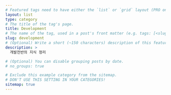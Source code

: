 ```yaml
---
# Featured tags need to have either the `list` or `grid` layout (PRO only).
layout: list
type: category
# The title of the tag's page.
title: Development
# The name of the tag, used in a post's front matter (e.g. tags: [<slug>]).
slug: development
# (Optional) Write a short (~150 characters) description of this featured tag.
description: >
  개발전반의 지식 정리

# (Optional) You can disable grouping posts by date.
# no_groups: true

# Exclude this example category from the sitemap.
# DON'T USE THIS SETTING IN YOUR CATEGORIES!
sitemap: true
---
```

